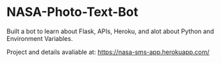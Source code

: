 # NASA-Photo-Text-Bot
Built a bot to learn about Flask, APIs, Heroku, and alot about Python and Environment Variables. 


Project and details avaliable at: https://nasa-sms-app.herokuapp.com/



